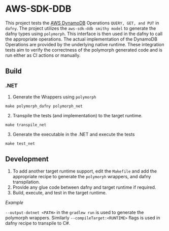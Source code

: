# AWS-SDK-DDB

This project tests the [AWS DynamoDB](https://aws.amazon.com/dynamodb/) Operations `QUERY, GET, and PUT` in `dafny`. The project utilizes the `aws-sdk-ddb smithy model` to generate the dafny types using `polymorph`. This interface is then used in the dafny to call the appropriate operations. The actual implementation of the DynamoDB Operations are provided by the underlying native runtime. These integration tests aim to verify the correctness of the polymorph generated code and is run either as CI actions or manually.

## Build
### .NET
1. Generate the Wrappers using `polymorph`
```
make polymorph_dafny polymorph_net
```

2. Transpile the tests (and implementation) to the target runtime.
```
make transpile_net
```

3. Generate the executable in the .NET and execute the tests
```
make test_net
```

## Development
1. To add another target runtime support, edit the `Makefile` and add the appropriate recipe to generate the `polymorph` wrappers, and dafny transpilation.
2. Provide any glue code between dafny and target runtime if required.
3. Build, execute, and test in the target runtime.

*Example*

`--output-dotnet <PATH>` in the `gradlew run` is used to generate the polymorph wrappers. Similarly `--compileTarget:<RUNTIME>` flags is used in dafny recipe to transpile to C#.